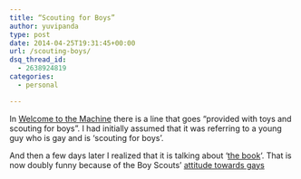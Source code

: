 ```yaml
---
title: “Scouting for Boys”
author: yuvipanda
type: post
date: 2014-04-25T19:31:45+00:00
url: /scouting-boys/
dsq_thread_id:
  - 2638924819
categories:
  - personal

---
```

In [Welcome to the Machine][1] there is a line that goes &#8220;provided with toys and scouting for boys&#8221;. I had initially assumed that it was referring to a young guy who is gay and is &#8216;scouting for boys&#8217;.

And then a few days later I realized that it is talking about &#8216;[the book][2]&#8216;. That is now doubly funny because of the Boy Scouts&#8217; [attitude towards gays][3]

 [1]: https://en.wikipedia.org/wiki/Welcome_to_the_Machine
 [2]: https://en.wikipedia.org/wiki/Scouting_for_Boys
 [3]: https://en.wikipedia.org/wiki/Boy_Scouts_of_America_membership_controversies#Position_on_homosexuality